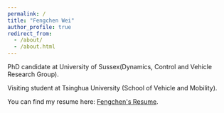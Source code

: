 ```yaml
---
permalink: /
title: "Fengchen Wei"
author_profile: true
redirect_from: 
  - /about/
  - /about.html
---
```



PhD candidate at University of Sussex(Dynamics, Control and Vehicle Research Group). 

Visiting student at Tsinghua University (School of Vehicle and Mobility).


You can find my resume here: [Fengchen's Resume](../assets/Fengchen_s_Resume.pdf).
